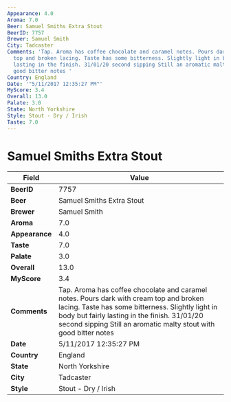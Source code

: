```yaml
---
Appearance: 4.0
Aroma: 7.0
Beer: Samuel Smiths Extra Stout
BeerID: 7757
Brewer: Samuel Smith
City: Tadcaster
Comments: 'Tap. Aroma has coffee chocolate and caramel notes. Pours dark with cream
  top and broken lacing. Taste has some bitterness. Slightly light in body but fairly
  lasting in the finish. 31/01/20 second sipping Still an aromatic malty stout with
  good bitter notes '
Country: England
Date: '"5/11/2017 12:35:27 PM"'
MyScore: 3.4
Overall: 13.0
Palate: 3.0
State: North Yorkshire
Style: Stout - Dry / Irish
Taste: 7.0
---
```


# Samuel Smiths Extra Stout

| Field         | Value |
|---------------|-------|
| **BeerID** | 7757 |
| **Beer** | Samuel Smiths Extra Stout |
| **Brewer** | Samuel Smith |
| **Aroma** | 7.0 |
| **Appearance** | 4.0 |
| **Taste** | 7.0 |
| **Palate** | 3.0 |
| **Overall** | 13.0 |
| **MyScore** | 3.4 |
| **Comments** | Tap. Aroma has coffee chocolate and caramel notes. Pours dark with cream top and broken lacing. Taste has some bitterness. Slightly light in body but fairly lasting in the finish. 31/01/20 second sipping Still an aromatic malty stout with good bitter notes  |
| **Date** | 5/11/2017 12:35:27 PM |
| **Country** | England |
| **State** | North Yorkshire |
| **City** | Tadcaster |
| **Style** | Stout - Dry / Irish |
